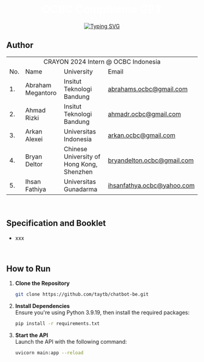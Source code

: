 <p align="center">
    <h1 align="center">
      <span style="color: white; font-weight: bold;">OCBC Compliance GPT</span>
    </h1>
</p>
<p align="center">
  <!-- Typing SVG by DenverCoder1 - https://github.com/DenverCoder1/readme-typing-svg -->
<a href="https://git.io/typing-svg"><img src="https://readme-typing-svg.herokuapp.com?font=Fira+Sans&pause=1000&color=ED1C24&center=true&vCenter=true&width=435&lines=CRAYON+2024+Internship;OCBC+Indonesia;Abraham+Megantoro;Ahmad+Rizki;Arkan+Alexei;Bryan+Delton;Ihsan+Fathiya" alt="Typing SVG" /></a>
</p>

## **Author**


<p align="center"> 
<table>
    <tr>
        <td colspan=4 align="center">CRAYON 2024 Intern @ OCBC Indonesia</td>
    </tr>
    <tr>
        <td>No.</td>
        <td>Name</td>
        <td>University</td>
        <td>Email</td>
    </tr>
    <tr>
        <td>1.</td>
        <td>Abraham Megantoro</td>
        <td>Insitut Teknologi Bandung</td>
        <td><a href="mailto:abrahams.ocbc@gmail.com">abrahams.ocbc@gmail.com</a></td>
    </tr>
    <tr>
        <td>2.</td>
        <td>Ahmad Rizki</td>
        <td>Insitut Teknologi Bandung</td>
        <td><a href="mailto:ahmadr.ocbc@gmail.com">ahmadr.ocbc@gmail.com</a></td>
    </tr>
    <tr>
        <td>3.</td>
        <td>Arkan Alexei</td>
        <td>Universitas Indonesia</td>
        <td><a href="mailto:arkan.ocbc@gmail.com">arkan.ocbc@gmail.com</a></td>
    </tr>
    <tr>
        <td>4.</td>
        <td>Bryan Deltor</td>
        <td>Chinese University of Hong Kong, Shenzhen</td>
        <td><a href="mailto:bryandelton.ocbc@gmail.com">bryandelton.ocbc@gmail.com</a></td>
    </tr>
    <tr>
        <td>5.</td>
        <td>Ihsan Fathiya</td>
        <td>Universitas Gunadarma</td>
        <td><a href="ihsanfathya.ocbc@yahoo.com">ihsanfathya.ocbc@yahoo.com</a></td>
    </tr>
</table>
</p>

<br>

## **Specification and Booklet**
- xxx

<br>

## **How to Run**

1. **Clone the Repository**  
   ```bash
   git clone https://github.com/taytb/chatbot-be.git
   ```

2. **Install Dependencies**  
   Ensure you're using Python 3.9.19, then install the required packages:  
   ```bash
   pip install -r requirements.txt
   ```

3. **Start the API**  
   Launch the API with the following command:  
   ```bash
   uvicorn main:app --reload
   ```


<br>
